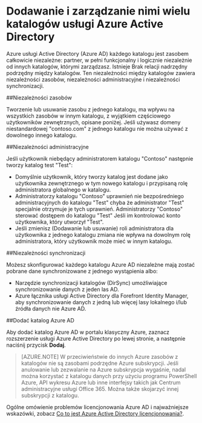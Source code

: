 <properties
   pageTitle="Dodawanie i zarządzanie nimi wielu katalogów usługi Azure Active Directory | Microsoft Azure"
   description="Instrukcje i najważniejsze wskazówki dotyczące dodawania i zarządzanie katalogów usługi Azure Active Directory wyjaśnieniem katalogi jako całkowicie niezależne zasoby"
   services="active-directory"
   documentationCenter=""
   authors="curtand"
   manager="femila"
   editor=""/>

<tags
   ms.service="active-directory"
   ms.devlang="na"
   ms.topic="article"
   ms.tgt_pltfrm="na"
   ms.workload="identity"
   ms.date="08/23/2016"
   ms.author="curtand"/>

# <a name="add-and-manage-multiple-azure-active-directory-directories"></a>Dodawanie i zarządzanie nimi wielu katalogów usługi Azure Active Directory

Azure usługi Active Directory (Azure AD) każdego katalogu jest zasobem całkowicie niezależne: partner, w pełni funkcjonalny i logicznie niezależnie od innych katalogów, którymi zarządzasz. Istnieje Brak relacji nadrzędny podrzędny między katalogów. Ten niezależności między katalogów zawiera niezależności zasobów, niezależności administracyjne i niezależności synchronizacji.

##<a name="resource-independence"></a>Niezależności zasobów

Tworzenie lub usuwanie zasobu z jednego katalogu, ma wpływu na wszystkich zasobów w innym katalogu, z wyjątkiem częściowego użytkowników zewnętrznych, opisane poniżej. Jeśli używasz domeny niestandardowej "contoso.com" z jednego katalogu nie można używać z dowolnego innego katalogu.

##<a name="administrative-independence"></a>Niezależności administracyjne

Jeśli użytkownik niebędący administratorem katalogu "Contoso" następnie tworzy katalog test "Test":
- Domyślnie użytkownik, który tworzy katalog jest dodane jako użytkownika zewnętrznego w tym nowego katalogu i przypisaną rolę administratora globalnego w katalogu.
- Administratorzy katalogu "Contoso" uprawnień nie bezpośredniego administracyjnych do katalogu "Test" chyba że administrator "Test" specjalnie otrzymuje je tych uprawnień. Administratorzy "Contoso" sterować dostępem do katalogu "Test" Jeśli im kontrolować konto użytkownika, który utworzył "Test".
- Jeśli zmienisz (Dodawanie lub usuwanie) roli administratora dla użytkownika z jednego katalogu zmiana nie wpływa na dowolnym rolę administratora, który użytkownik może mieć w innym katalogu.

##<a name="synchronization-independence"></a>Niezależności synchronizacji

Możesz skonfigurować każdego katalogu Azure AD niezależne mają zostać pobrane dane synchronizowane z jednego wystąpienia albo:
  - Narzędzie synchronizacji katalogów (DirSync) umożliwiające synchronizowanie danych z jeden las AD.
  - Azure łącznika usługi Active Directory dla Forefront Identity Manager, aby synchronizowanie danych z jedną lub więcej lasy lokalnego i/lub źródła danych nie Azure AD.

##<a name="add-an-azure-ad-directory"></a>Dodać katalog Azure AD

Aby dodać katalog Azure AD w portalu klasyczny Azure, zaznacz rozszerzenie usługi Azure Active Directory po lewej stronie, a następnie naciśnij przycisk **Dodaj**.

> [AZURE.NOTE]   W przeciwieństwie do innych Azure zasobów z katalogów nie są zasobami podrzędne Azure subskrypcji. Jeśli anulowanie lub zezwalanie na Azure subskrypcja wygaśnie, nadal można korzystać z katalogu danych przy użyciu programu PowerShell Azure, API wykresu Azure lub inne interfejsy takich jak Centrum administracyjne usługi Office 365. Można także skojarzyć innej subskrypcji z katalogu.

Ogólne omówienie problemów licencjonowania Azure AD i najważniejsze wskazówki, zobacz [Co to jest Azure Active Directory licencjonowania?](active-directory-licensing-what-is.md).
